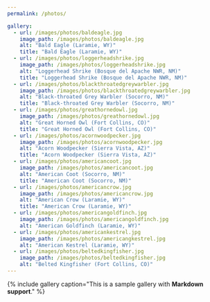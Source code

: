 ```yaml
---
permalink: /photos/

gallery:
  - url: /images/photos/baldeagle.jpg
    image_path: /images/photos/baldeagle.jpg
    alt: "Bald Eagle (Laramie, WY)"
    title: "Bald Eagle (Laramie, WY)"
  - url: /images/photos/loggerheadshrike.jpg
    image_path: /images/photos/loggerheadshrike.jpg
    alt: "Loggerhead Shrike (Bosque del Apache NWR, NM)"
    title: "Loggerhead Shrike (Bosque del Apache NWR, NM)"
  - url: /images/photos/blackthroatedgreywarbler.jpg
    image_path: /images/photos/blackthroatedgreywarbler.jpg
    alt: "Black-throated Grey Warbler (Socorro, NM)"
    title: "Black-throated Grey Warbler (Socorro, NM)"
  - url: /images/photos/greathornedowl.jpg
    image_path: /images/photos/greathornedowl.jpg
    alt: "Great Horned Owl (Fort Collins, CO)"
    title: "Great Horned Owl (Fort Collins, CO)"
  - url: /images/photos/acornwoodpecker.jpg
    image_path: /images/photos/acornwoodpecker.jpg
    alt: "Acorn Woodpecker (Sierra Vista, AZ)"
    title: "Acorn Woodpecker (Sierra Vista, AZ)"
  - url: /images/photos/americancoot.jpg
    image_path: /images/photos/americancoot.jpg
    alt: "American Coot (Socorro, NM)"
    title: "American Coot (Socorro, NM)"
  - url: /images/photos/americancrow.jpg
    image_path: /images/photos/americancrow.jpg
    alt: "American Crow (Laramie, WY)"
    title: "American Crow (Laramie, WY)"
  - url: /images/photos/americangoldfinch.jpg
    image_path: /images/photos/americangoldfinch.jpg
    alt: "American Goldfinch (Laramie, WY)"
  - url: /images/photos/americankestrel.jpg
    image_path: /images/photos/americangkestrel.jpg
    alt: "American Kestrel (Laramie, WY)"
  - url: /images/photos/beltedkingfisher.jpg
    image_path: /images/photos/beltedkingfisher.jpg
    alt: "Belted Kingfisher (Fort Collins, CO)"
---
```



{% include gallery caption="This is a sample gallery with **Markdown support**." %}
